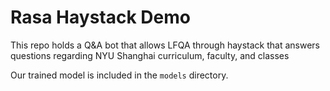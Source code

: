 # Rasa Haystack Demo


This repo holds a Q&A bot that allows LFQA through haystack that answers questions regarding NYU Shanghai curriculum, faculty, and classes

Our trained model is included in the `models` directory. 
